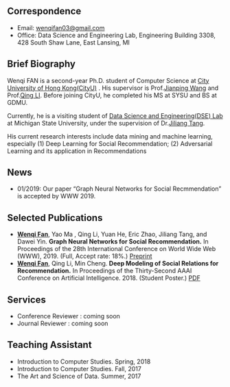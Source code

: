 ## Correspondence

* Email: wenqifan03@gmail.com
* Office: Data Science and Engineering Lab, Engineering Building 3308, 428 South Shaw Lane, East Lansing, MI


## Brief Biography

Wenqi FAN is a second-year Ph.D. student of Computer Science at [City University of Hong Kong(CityU)](https://www.cityu.edu.hk/) . His supervisor is Prof.[Jianping Wang](http://www.cs.cityu.edu.hk/~jianwang/) and Prof.[Qing LI](https://www.cs.cityu.edu.hk/~csqli/). Before joining CityU, he completed his MS at SYSU and BS at GDMU.

Currently, he is a visiting student of [Data Science and Engineering(DSE) Lab](http://dse.cse.msu.edu/) at Michigan State University, under the supervision of Dr.[Jiliang Tang](https://www.cse.msu.edu/~tangjili/index.html).

His current research interests include data mining and machine learning, especially (1) Deep Learning for Social Recommendation; (2) Adversarial Learning and its application in Recommendations


## News
* 01/2019: Our paper “Graph Neural Networks for Social Recmmendation” is accepted by WWW 2019.

## Selected Publications
* **<u>Wenqi Fan</u>**, Yao Ma , Qing Li, Yuan He, Eric Zhao, Jiliang Tang, and Dawei Yin. 
**Graph Neural Networks for Social Recommendation.** In Proceedings of the 28th International Conference on World Wide Web (WWW), 2019. (Full, Accept rate: 18%.)  [Preprint](https://arxiv.org/abs/1902.07243)
* **<u>Wenqi Fan</u>**, Qing Li, Min Cheng. **Deep Modeling of Social Relations for Recommendation.**  In Proceedings of the Thirty-Second AAAI Conference on Artificial Intelligence. 2018. (Student Poster.) [PDF](https://www.aaai.org/ocs/index.php/AAAI/AAAI18/paper/viewPaper/16075)



## Services
* Conference Reviewer
  :  coming soon
* Journal Reviewer
  : coming soon



##  Teaching Assistant
* Introduction to Computer Studies. Spring, 2018
* Introduction to Computer Studies. Fall, 2017
* The Art and Science of Data. Summer, 2017
